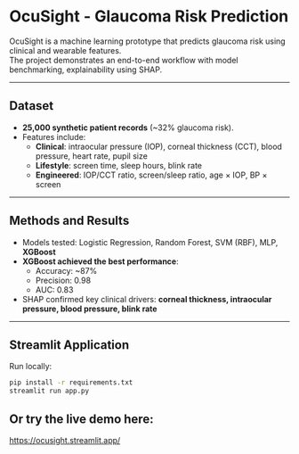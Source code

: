 # **OcuSight - Glaucoma Risk Prediction**

OcuSight is a machine learning prototype that predicts glaucoma risk using clinical and wearable features.  
The project demonstrates an end-to-end workflow with model benchmarking, explainability using SHAP.  

---

## **Dataset**
- **25,000 synthetic patient records** (~32% glaucoma risk).  
- Features include:  
  - **Clinical**: intraocular pressure (IOP), corneal thickness (CCT), blood pressure, heart rate, pupil size  
  - **Lifestyle**: screen time, sleep hours, blink rate  
  - **Engineered**: IOP/CCT ratio, screen/sleep ratio, age × IOP, BP × screen  

---

## **Methods and Results**
- Models tested: Logistic Regression, Random Forest, SVM (RBF), MLP, **XGBoost**  
- **XGBoost achieved the best performance**:  
  - Accuracy: ~87%  
  - Precision: 0.98  
  - AUC: 0.83  
- SHAP confirmed key clinical drivers: **corneal thickness, intraocular pressure, blood pressure, blink rate**  

---

## **Streamlit Application**

Run locally:
```bash
pip install -r requirements.txt
streamlit run app.py
```
## **Or try the live demo here:**
https://ocusight.streamlit.app/

